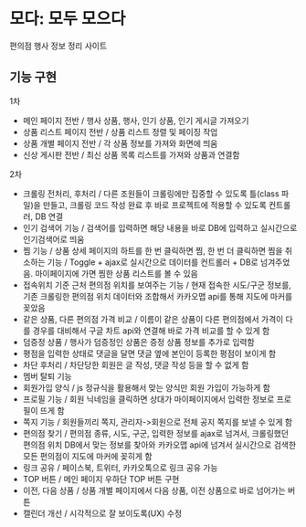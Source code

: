 # 모다: 모두 모으다
편의점 행사 정보 정리 사이트

## 기능 구현
1차
- 메인 페이지 전반 / 행사 상품, 행사, 인기 상품, 인기 게시글 가져오기
- 상품 리스트 페이지 전반 / 상품 리스트 정렬 및 페이징 작업
- 상품 개별 페이지 전반 / 각 상품 정보를 가져와 화면에 띄움
- 신상 게시판 전반 / 최신 상품 목록 리스트를 가져와 상품과 연결함

2차
- 크롤링 전처리, 후처리 / 다른 조원들이 크롤링에만 집중할 수 있도록 틀(class 파일)을 만들고, 크롤링 코드 작성 완료 후 바로 프로젝트에 적용할 수 있도록 컨트롤러, DB 연결
- 인기 검색어 기능 / 검색어를 입력하면 해당 내용을 바로 DB에 입력하고 실시간으로 인기검색어로 띄움
- 찜 기능 / 상품 상세 페이지의 하트를 한 번 클릭하면 찜, 한 번 더 클릭하면 찜을 취소하는 기능 / Toggle + ajax로 실시간으로 데이터를 컨트롤러 + DB로 넘겨주었음. 마이페이지에 가면 찜한 상품 리스트를 볼 수 있음
- 접속위치 기준 근처 편의점 위치를 보여주는 기능 / 현재 접속한 시도/구군 정보를, 기존 크롤링한 편의점 위치 데이터와 조합해서 카카오맵 api를 통해 지도에 마커를 꽂았음
- 같은 상품, 다른 편의점 가격 비교 / 이름이 같은 상품이 다른 편의점에서 가격이 다를 경우를 대비해서 구글 차트 api와 연결해 바로 가격 비교를 할 수 있게 함
- 덤증정 상품 / 행사가 덤증정인 상품은 증정 상품 정보를 추가로 입력함
- 평점을 입력한 상태로 댓글을 달면 댓글 옆에 본인이 등록한 평점이 보이게 함
- 차단 후처리 / 차단당한 회원은 글 작성, 댓글 작성 등을 할 수 없게 함
- 멤버 탈퇴 기능
- 회원가입 양식 / js 정규식을 활용해서 맞는 양식만 회원 가입이 가능하게 함
- 프로필 기능 / 회원 닉네임을 클릭하면 상대가 마이페이지에서 입력한 정보로 프로필이 뜨게 함
- 쪽지 기능 / 회원들끼리 쪽지, 관리자->회원으로 전체 공지 쪽지를 보낼 수 있게 함
- 편의점 찾기 / 편의점 종류, 시도, 구군, 입력한 정보를 ajax로 넘겨서, 크롤링했던 편의점 위치 DB에서 맞는 정보를 찾아와 카카오맵 api에 넘겨서 실시간으로 검색한 모든 편의점이 지도에 마커에 꽂히게 함
- 링크 공유 / 페이스북, 트위터, 카카오톡으로 링크 공유 가능
- TOP 버튼 / 메인 페이지 우하단 TOP 버튼 구현
- 이전, 다음 상품 / 상품 개별 페이지에서 다음 상품, 이전 상품으로 바로 넘어가는 버튼
- 캘린더 개선 / 시각적으로 잘 보이도록(UX) 수정
